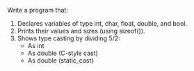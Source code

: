 Write a program that:

1. Declares variables of type int, char, float, double, and bool.
2. Prints their values and sizes (using sizeof()).
3. Shows type casting by dividing 5/2:
   - As int
   - As double (C-style cast)
   - As double (static_cast)
